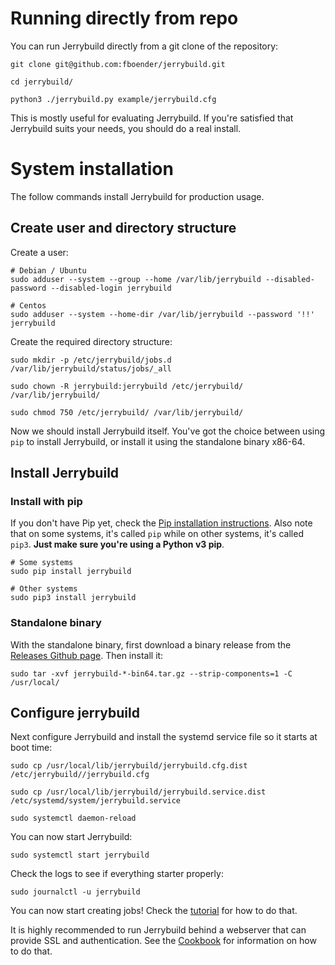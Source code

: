 # Running directly from repo

You can run Jerrybuild directly from a git clone of the repository:

    git clone git@github.com:fboender/jerrybuild.git

    cd jerrybuild/

    python3 ./jerrybuild.py example/jerrybuild.cfg

This is mostly useful for evaluating Jerrybuild. If you're satisfied that
Jerrybuild suits your needs, you should do a real install.

# System installation

The follow commands install Jerrybuild for production usage.

## Create user and directory structure

Create a user:

    # Debian / Ubuntu
    sudo adduser --system --group --home /var/lib/jerrybuild --disabled-password --disabled-login jerrybuild

    # Centos
    sudo adduser --system --home-dir /var/lib/jerrybuild --password '!!' jerrybuild

Create the required directory structure:

    sudo mkdir -p /etc/jerrybuild/jobs.d /var/lib/jerrybuild/status/jobs/_all

    sudo chown -R jerrybuild:jerrybuild /etc/jerrybuild/ /var/lib/jerrybuild/

    sudo chmod 750 /etc/jerrybuild/ /var/lib/jerrybuild/

Now we should install Jerrybuild itself. You've got the choice between using
`pip` to install Jerrybuild, or install it using the standalone binary x86-64.

## Install Jerrybuild

### Install with pip

If you don't have Pip yet, check the [Pip installation
instructions](https://pip.pypa.io/en/stable/installing/). Also note that on
some systems, it's called `pip` while on other systems, it's called `pip3`.
**Just make sure you're using a Python v3 pip**.

    # Some systems
    sudo pip install jerrybuild

    # Other systems
    sudo pip3 install jerrybuild

### Standalone binary

With the standalone binary, first download a binary release from the [Releases
Github page](https://github.com/fboender/jerrybuild/releases). Then install
it:
    
    sudo tar -xvf jerrybuild-*-bin64.tar.gz --strip-components=1 -C /usr/local/
    
## Configure jerrybuild

Next configure Jerrybuild and install the systemd service file so it starts at
boot time:

    sudo cp /usr/local/lib/jerrybuild/jerrybuild.cfg.dist /etc/jerrybuild//jerrybuild.cfg

    sudo cp /usr/local/lib/jerrybuild/jerrybuild.service.dist /etc/systemd/system/jerrybuild.service

    sudo systemctl daemon-reload


You can now start Jerrybuild:

    sudo systemctl start jerrybuild

Check the logs to see if everything starter properly:

    sudo journalctl -u jerrybuild

You can now start creating jobs! Check the
[tutorial](https://jerrybuild.readthedocs.io/en/latest/tutorial) for how to do
that.

It is highly recommended to run Jerrybuild behind a webserver that can provide
SSL and authentication. See the
[Cookbook](https://jerrybuild.readthedocs.io/en/latest/cookbook) for
information on how to do that.
